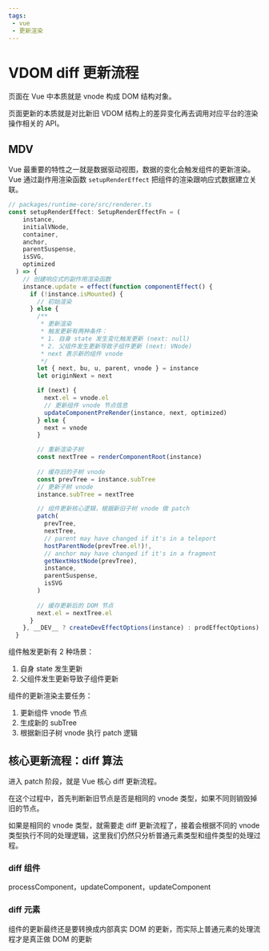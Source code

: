 ```yaml
---
tags:
 - vue
 - 更新渲染
---
```

# VDOM diff 更新流程

页面在 Vue 中本质就是 vnode 构成 DOM 结构对象。

页面更新的本质就是对比新旧 VDOM 结构上的差异变化再去调用对应平台的渲染操作相关的 API。

## MDV

Vue 最重要的特性之一就是数据驱动视图，数据的变化会触发组件的更新渲染。Vue 通过副作用渲染函数 `setupRenderEffect` 把组件的渲染跟响应式数据建立关联。

```javascript
// packages/runtime-core/src/renderer.ts
const setupRenderEffect: SetupRenderEffectFn = (
    instance,
    initialVNode,
    container,
    anchor,
    parentSuspense,
    isSVG,
    optimized
  ) => {
    // 创建响应式的副作用渲染函数
    instance.update = effect(function componentEffect() {
      if (!instance.isMounted) {
        // 初始渲染
      } else {
        /**
         * 更新渲染
         * 触发更新有两种条件：
         * 1. 自身 state 发生变化触发更新 (next: null)
         * 2. 父组件发生更新导致子组件更新 (next: VNode)
         * next 表示新的组件 vnode
         */
        let { next, bu, u, parent, vnode } = instance
        let originNext = next

        if (next) {
          next.el = vnode.el
          // 更新组件 vnode 节点信息
          updateComponentPreRender(instance, next, optimized)
        } else {
          next = vnode
        }

        // 重新渲染子树
        const nextTree = renderComponentRoot(instance)
        
        // 缓存旧的子树 vnode
        const prevTree = instance.subTree
        // 更新子树 vnode
        instance.subTree = nextTree

        // 组件更新核心逻辑，根据新旧子树 vnode 做 patch
        patch(
          prevTree,
          nextTree,
          // parent may have changed if it's in a teleport
          hostParentNode(prevTree.el!)!,
          // anchor may have changed if it's in a fragment
          getNextHostNode(prevTree),
          instance,
          parentSuspense,
          isSVG
        )
       
        // 缓存更新后的 DOM 节点
        next.el = nextTree.el
      }
    }, __DEV__ ? createDevEffectOptions(instance) : prodEffectOptions)
  }
```

组件触发更新有 2 种场景：

1. 自身 state 发生更新
2. 父组件发生更新导致子组件更新

组件的更新渲染主要任务：

1. 更新组件 vnode 节点
2. 生成新的 subTree
3. 根据新旧子树 vnode 执行 patch 逻辑

## 核心更新流程：diff 算法

进入 patch 阶段，就是 Vue 核心 diff 更新流程。

在这个过程中，首先判断新旧节点是否是相同的 vnode 类型，如果不同则销毁掉旧的节点。

如果是相同的 vnode 类型，就需要走 diff 更新流程了，接着会根据不同的 vnode 类型执行不同的处理逻辑，这里我们仍然只分析普通元素类型和组件类型的处理过程。
 
### diff 组件
processComponent，updateComponent，updateComponent

### diff 元素
组件的更新最终还是要转换成内部真实 DOM 的更新，而实际上普通元素的处理流程才是真正做 DOM 的更新